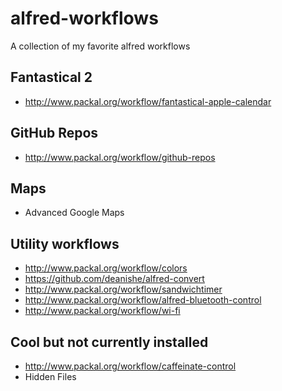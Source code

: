 # alfred-workflows

A collection of my favorite alfred workflows

## Fantastical 2
- http://www.packal.org/workflow/fantastical-apple-calendar


## GitHub Repos

- http://www.packal.org/workflow/github-repos


## Maps

- Advanced Google Maps


## Utility workflows

- http://www.packal.org/workflow/colors
- https://github.com/deanishe/alfred-convert
- http://www.packal.org/workflow/sandwichtimer
- http://www.packal.org/workflow/alfred-bluetooth-control
- http://www.packal.org/workflow/wi-fi


## Cool but not currently installed
- http://www.packal.org/workflow/caffeinate-control
- Hidden Files
